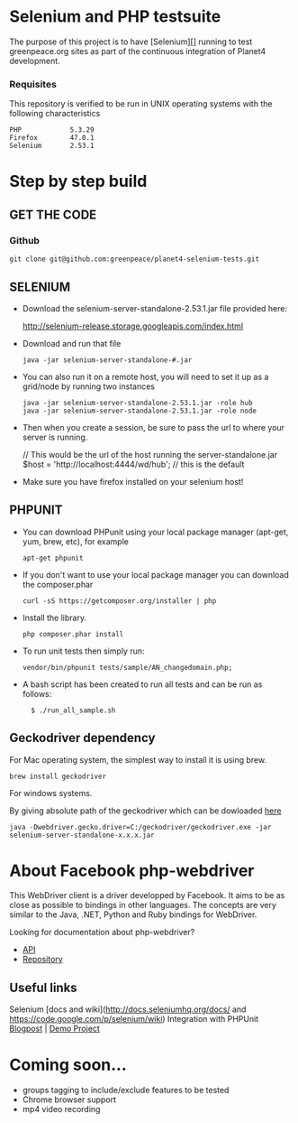# Selenium and PHP testsuite

The purpose of this project is to have [Selenium][] running to test greenpeace.org sites as part of the continuous integration of Planet4 development.

### Requisites
This repository is verified to be run in UNIX operating systems with the following characteristics

    PHP            5.3.29
    Firefox        47.0.1
    Selenium       2.53.1


Step by step build
===========================================

##  GET THE CODE

### Github

    git clone git@github.com:greenpeace/planet4-selenium-tests.git

##  SELENIUM

*   Download the selenium-server-standalone-2.53.1.jar file provided here:

    http://selenium-release.storage.googleapis.com/index.html

*   Download and run that file

        java -jar selenium-server-standalone-#.jar

*   You can also run it on a remote host, you will need to set it up as a grid/node by running two instances

        java -jar selenium-server-standalone-2.53.1.jar -role hub
        java -jar selenium-server-standalone-2.53.1.jar -role node

*   Then when you create a session, be sure to pass the url to where your server is running.

    // This would be the url of the host running the server-standalone.jar
       $host = 'http://localhost:4444/wd/hub'; // this is the default

*   Make sure you have firefox installed on your selenium host!


## PHPUNIT 

*   You can download PHPunit using your local package manager (apt-get, yum, brew, etc), for example

        apt-get phpunit

*   If you don't want to use your local package manager you can download the composer.phar

        curl -sS https://getcomposer.org/installer | php

*   Install the library.

        php composer.phar install

*   To run unit tests then simply run:

        vendor/bin/phpunit tests/sample/AN_changedomain.php;

* A bash script has been created to run all tests and can be run as follows:

        $ ./run_all_sample.sh

## Geckodriver dependency

For Mac operating system, the simplest way to install it is using brew.
        
    brew install geckodriver

For windows systems.

By giving absolute path of the geckodriver which can be dowloaded [here](https://github.com/mozilla/geckodriver/releases)

    java -Dwebdriver.gecko.driver=C:/geckodriver/geckodriver.exe -jar selenium-server-standalone-x.x.x.jar
        

About Facebook php-webdriver
===========================================

This WebDriver client is a driver developped by Facebook. It aims to be as close as possible to bindings in other languages.
The concepts are very similar to the Java, .NET, Python and Ruby bindings for WebDriver.

Looking for documentation about php-webdriver?
- [API](http://facebook.github.io/php-webdriver/)
- [Repository](https://github.com/facebook/php-webdriver)


##  Useful links

Selenium [docs and wiki](http://docs.seleniumhq.org/docs/ and https://code.google.com/p/selenium/wiki)
Integration with PHPUnit [Blogpost](http://codeception.com/11-12-2013/working-with-phpunit-and-selenium-webdriver.html) | [Demo Project](https://github.com/DavertMik/php-webdriver-demo)



# Coming soon...
* groups tagging to include/exclude features to be tested
* Chrome browser support
* mp4 video recording
